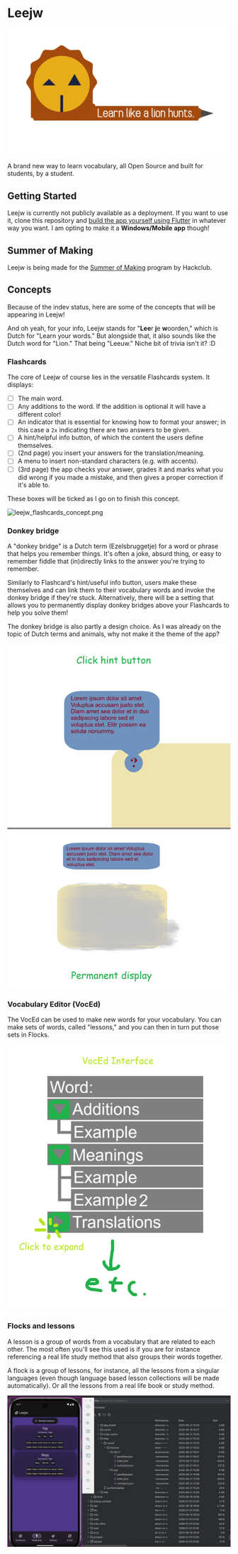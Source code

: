 # Leejw
![leejw_banner.png](./leejw_banner.png)

A brand new way to learn vocabulary, all Open Source and built for students, by a student.

## Getting Started

Leejw is currently not publicly available as a deployment. If you want to use it, clone this repository and [build the app yourself using Flutter](https://docs.flutter.dev/deployment/windows) in whatever way you want. I am opting to make it a **Windows/Mobile app** though!

## Summer of Making

Leejw is being made for the [Summer of Making](https://summer.hack.club/rv) program by Hackclub.

## Concepts

Because of the indev status, here are some of the concepts that will be appearing in Leejw!  

And oh yeah, for your info, Leejw stands for "**Lee**r **j**e **w**oorden," which is Dutch for "Learn your words." But alongside that, it also sounds like the Dutch word for "Lion." That being "Leeuw." Niche bit of trivia isn't it? :D

### Flashcards
The core of Leejw of course lies in the versatile Flashcards system. It displays:  
- [ ] The main word.
- [ ] Any additions to the word. If the addition is optional it will have a different color!
- [ ] An indicator that is essential for knowing how to format your answer; in this case a `2x` indicating there are two answers to be given.
- [ ] A hint/helpful info button, of which the content the users define themselves.
- [ ] (2nd page) you insert your answers for the translation/meaning.
- [ ] A menu to insert non-standard characters (e.g. with accents).
- [ ] (3rd page) the app checks your answer, grades it and marks what you did wrong if you made a mistake, and then gives a proper correction if it's able to.

These boxes will be ticked as I go on to finish this concept.  

![leejw_flashcards_concept.png](./concept/flashcards_concept.png)

### Donkey bridge

A "donkey bridge" is a Dutch term (Ezelsbruggetje) for a word or phrase that helps you remember things. It's often a joke, absurd thing, or easy to remember fiddle that (in)directly links to the answer you're trying to remember.  

Similarly to Flashcard's hint/useful info button, users make these themselves and can link them to their vocabulary words and invoke the donkey bridge if they're stuck. Alternatively, there will be a setting that allows you to permanently display donkey bridges above your Flashcards to help you solve them!  

The donkey bridge is also partly a design choice. As I was already on the topic of Dutch terms and animals, why not make it the theme of the app?

![donkey_bridge_concept.png](./concepts/donkey_bridge_concept.png)

### Vocabulary Editor (VocEd)

The VocEd can be used to make new words for your vocabulary. You can make sets of words, called "lessons," and you can then in turn put those sets in Flocks.

![voced_interface_concept.png](./concepts/voced_interface_concept.png)

### Flocks and lessons

A lesson is a group of words from a vocabulary that are related to each other. The most often you'll see this used is if you are for instance referencing a real life study method that also groups their words together.

A flock is a group of lessons, for instance, all the lessons from a singular languages (even though language based lesson collections will be made automatically). Or all the lessons from a real life book or study method.

![lessons_concept.png](./concepts/lessons_concept.png)